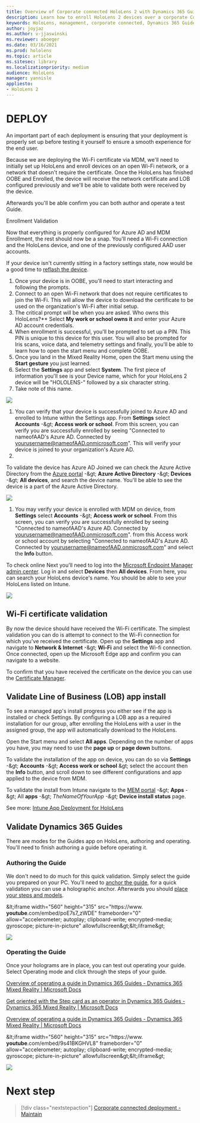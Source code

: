 ```yaml
---
title: Overview of Corporate connected HoloLens 2 with Dynamics 365 Guides
description: Learn how to enroll HoloLens 2 devices over a corporate Connected network with Dynamics 365 Guides.
keywords: HoloLens, management, corporate connected, Dynamics 365 Guides, AAD, Azure AD, MDM, Mobile Device Management
author: joyjaz
ms.author: v-jjaswinski
ms.reviewer: aboeger
ms.date: 03/16/2021
ms.prod: hololens
ms.topic: article
ms.sitesec: library
ms.localizationpriority: medium
audience: HoloLens
manager: yannisle
appliesto:
- HoloLens 2
---
```


# DEPLOY

An important part of each deployment is ensuring that your deployment is properly set up before testing it yourself to ensure a smooth experience for the end user.

Because we are deploying the Wi-Fi certificate via MDM, we&#39;ll need to initially set up HoloLens and enroll devices on an open Wi-Fi network, or a network that doesn&#39;t require the certificate. Once the HoloLens has finished OOBE and Enrolled, the device will receive the network certificate and LOB configured previously and we&#39;ll be able to validate both were received by the device.

Afterwards you&#39;ll be able confirm you can both author and operate a test Guide.

Enrollment Validation

Now that everything is properly configured for Azure AD and MDM Enrollment, the rest should now be a snap. You&#39;ll need a Wi-Fi connection and the HoloLens device, and one of the previously configured AAD user accounts.

If your device isn&#39;t currently sitting in a factory settings state, now would be a good time to [reflash the device](https://docs.microsoft.com/en-us/hololens/hololens-recovery#clean-reflash-the-device).

1. Once your device is in OOBE, you&#39;ll need to start interacting and following the prompts.
2. Connect to an open Wi-Fi network that does not require certificates to join the Wi-Fi. This will allow the device to download the certificate to be used on the organization&#39;s Wi-Fi after initial setup.
3. The critical prompt will be when you are asked. Who owns this HoloLens?** Select **My work or school owns it** and enter your Azure AD account credentials.
4. When enrollment is successful, you&#39;ll be prompted to set up a PIN. This PIN is unique to this device for this user. You will also be prompted for Iris scans, voice data, and telemetry settings and finally, you&#39;ll be able to learn how to open the start menu and complete OOBE.
5. Once you land in the Mixed Reality Home, open the Start menu using the **Start gesture** you just learned.
6. Select the **Settings** app and select **System**. The first piece of information you&#39;ll see is your Device name, which for your HoloLens 2 device will be &quot;HOLOLENS-&quot; followed by a six character string.
7. Take note of this name.

![](RackMultipart20210312-4-5gvo1a_html_87e83793b627516d.jpg)

1. You can verify that your device is successfully joined to Azure AD and enrolled to Intune within the Settings app. From **Settings** select **Accounts** -\&gt; **Access work or school**. From this screen, you can verify you are successfully enrolled by seeing &quot;Connected to nameofAAD&#39;s Azure AD. Connected by yourusername@nameofAAD.onmicrosoft.com&quot;. This will verify your device is joined to your organization&#39;s Azure AD.
2.

To validate the device has Azure AD Joined we can check the Azure Active Directory from the [Azure portal](https://portal.azure.com/#home) -\&gt; **Azure Active Directory** -\&gt; **Devices** -\&gt; **All devices**, and search the device name. You&#39;ll be able to see the device is a part of the Azure Active Directory.

![](RackMultipart20210312-4-5gvo1a_html_db8063b521425d2b.png)

1. You may verify your device is enrolled with MDM on device, from **Settings** select **Accounts** -\&gt; **Access work or school**. From this screen, you can verify you are successfully enrolled by seeing &quot;Connected to nameofAAD&#39;s Azure AD. Connected by [yourusername@nameofAAD.onmicrosoft.com](mailto:yourusername@nameofAAD.onmicrosoft.com)&quot;. from this Access work or school account by selecting &quot;Connected to nameofAAD&#39;s Azure AD. Connected by yourusername@nameofAAD.onmicrosoft.com&quot; and select the **Info** button.

To check online Next you&#39;ll need to log into the [Microsoft Endpoint Manager admin center](https://endpoint.microsoft.com/#home). Log in and select  **Devices**  then  **All devices**. From here, you can search your HoloLens device&#39;s name. You should be able to see your HoloLens listed on Intune.

![](RackMultipart20210312-4-5gvo1a_html_17909e73d939a0ec.png)

## Wi-Fi certificate validation

By now the device should have received the Wi-Fi certificate. The simplest validation you can do is attempt to connect to the Wi-Fi connection for which you&#39;ve received the certificate. Open up the **Settings** app and navigate to **Network &amp; Internet** -\&gt; **Wi-Fi** and select the Wi-fi connection. Once connected, open up the Microsoft Edge app and confirm you can navigate to a website.

To confirm that you have received the certificate on the device you can use the [Certificate Manager](https://docs.microsoft.com/hololens/certificate-manager).

## Validate Line of Business (LOB) app install

To see a managed app&#39;s install progress you either see if the app is installed or check Settings. By configuring a LOB app as a required installation for our group, after enrolling the HoloLens with a user in the assigned group, the app will automatically download to the HoloLens.

Open the Start menu and select **All apps**. Depending on the number of apps you have, you may need to use the **page up** or **page down** buttons.

To validate the installation of the app on device, you can do so via **Settings** -\&gt; **Accounts** -\&gt; **Access work or school** \&gt; select the account then the **Info** button, and scroll down to see different configurations and app applied to the device from MDM.

To validate the install from Intune navigate to the [MEM portal](https://endpoint.microsoft.com/#home) -\&gt; **Apps** -\&gt; All **apps** -\&gt; _TheNameOfYourApp -\&gt;_ **Device install status** page.

See more: [Intune App Deployment for HoloLens](https://docs.microsoft.com/hololens/app-deploy-intune)

## Validate Dynamics 365 Guides

There are modes for the Guides app on HoloLens, authoring and operating. You&#39;ll need to finish authoring a guide before operating it.

### Authoring the Guide

We don&#39;t need to do much for this quick validation. Simply select the guide you prepared on your PC. You&#39;ll need to [anchor the guide](https://docs.microsoft.com/en-us/dynamics365/mixed-reality/guides/hololens-app-anchor), for a quick validation you can use a holographic anchor. Afterwards you should [place your steps and models](https://docs.microsoft.com/dynamics365/mixed-reality/guides/hololens-app-orientation).

\&lt;iframe width=&quot;560&quot; height=&quot;315&quot; src=&quot;https://www. **youtube**.com/embed/poE7s7\_zWDE&quot; frameborder=&quot;0&quot; allow=&quot;accelerometer; autoplay; clipboard-write; encrypted-media; gyroscope; picture-in-picture&quot; allowfullscreen\&gt;\&lt;/iframe\&gt;

![](RackMultipart20210312-4-5gvo1a_html_d2eedd993df0b062.png)

### Operating the Guide

Once your holograms are in place, you can test out operating your guide. Select Operating mode and click through the steps of your guide.

[Overview of operating a guide in Dynamics 365 Guides - Dynamics 365 Mixed Reality | Microsoft Docs](https://docs.microsoft.com/en-us/dynamics365/mixed-reality/guides/operator-overview)

[Get oriented with the Step card as an operator in Dynamics 365 Guides - Dynamics 365 Mixed Reality | Microsoft Docs](https://docs.microsoft.com/en-us/dynamics365/mixed-reality/guides/operator-step-card-orientation)

[Overview of operating a guide in Dynamics 365 Guides - Dynamics 365 Mixed Reality | Microsoft Docs](https://docs.microsoft.com/en-us/dynamics365/mixed-reality/guides/operator-overview)

\&lt;iframe width=&quot;560&quot; height=&quot;315&quot; src=&quot;https://www. **youtube**.com/embed/9s41BKGHVL8&quot; frameborder=&quot;0&quot; allow=&quot;accelerometer; autoplay; clipboard-write; encrypted-media; gyroscope; picture-in-picture&quot; allowfullscreen\&gt;\&lt;/iframe\&gt;

![](RackMultipart20210312-4-5gvo1a_html_355497d6c24309c3.png)

# Next step 
> [!div class="nextstepaction"]
> [Corporate connected deployment - Maintain](hololens2-corp-connected-maintain.md)
